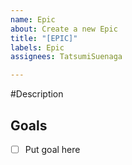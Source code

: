 ```yaml
---
name: Epic
about: Create a new Epic
title: "[EPIC]"
labels: Epic
assignees: TatsumiSuenaga

---
```


#Description

## Goals

- [ ] Put goal here
